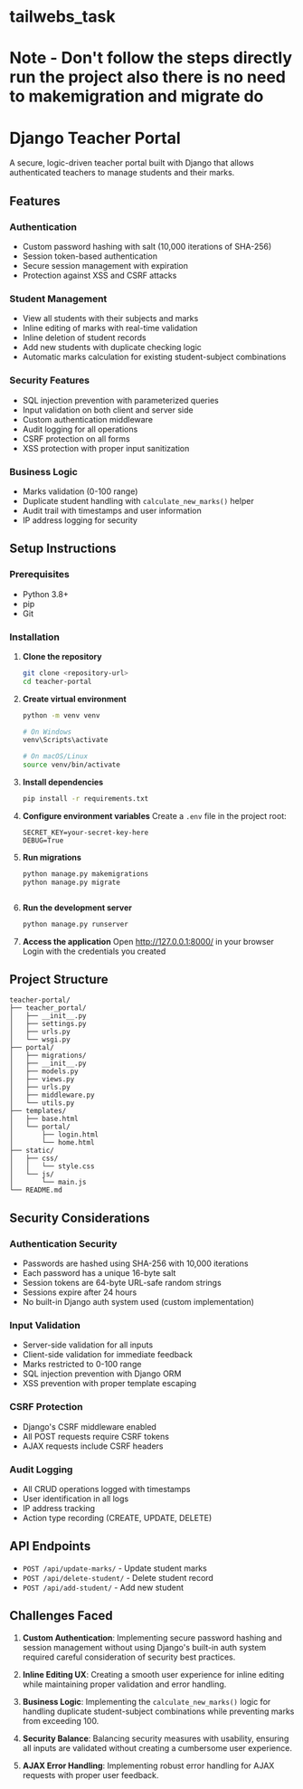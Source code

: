 # tailwebs_task

# Note - Don't follow the steps directly run the project also there is no need to makemigration and migrate do


# Django Teacher Portal

A secure, logic-driven teacher portal built with Django that allows authenticated teachers to manage students and their marks.

## Features

### Authentication
- Custom password hashing with salt (10,000 iterations of SHA-256)
- Session token-based authentication
- Secure session management with expiration
- Protection against XSS and CSRF attacks

### Student Management
- View all students with their subjects and marks
- Inline editing of marks with real-time validation
- Inline deletion of student records
- Add new students with duplicate checking logic
- Automatic marks calculation for existing student-subject combinations

### Security Features
- SQL injection prevention with parameterized queries
- Input validation on both client and server side
- Custom authentication middleware
- Audit logging for all operations
- CSRF protection on all forms
- XSS protection with proper input sanitization

### Business Logic
- Marks validation (0-100 range)
- Duplicate student handling with `calculate_new_marks()` helper
- Audit trail with timestamps and user information
- IP address logging for security

## Setup Instructions

### Prerequisites
- Python 3.8+
- pip
- Git

### Installation

1. **Clone the repository**
   ```bash
   git clone <repository-url>
   cd teacher-portal
   ```

2. **Create virtual environment**
   ```bash
   python -m venv venv
   
   # On Windows
   venv\Scripts\activate
   
   # On macOS/Linux
   source venv/bin/activate
   ```

3. **Install dependencies**
   ```bash
   pip install -r requirements.txt
   ```

4. **Configure environment variables**
   Create a `.env` file in the project root:
   ```
   SECRET_KEY=your-secret-key-here
   DEBUG=True
   ```

5. **Run migrations**
   ```bash
   python manage.py makemigrations
   python manage.py migrate
   ```

   ```

7. **Run the development server**
   ```bash
   python manage.py runserver
   ```

8. **Access the application**
   Open http://127.0.0.1:8000/ in your browser
   Login with the credentials you created

## Project Structure

```
teacher-portal/
├── teacher_portal/
│   ├── __init__.py
│   ├── settings.py
│   ├── urls.py
│   └── wsgi.py
├── portal/
│   ├── migrations/
│   ├── __init__.py
│   ├── models.py
│   ├── views.py
│   ├── urls.py
│   ├── middleware.py
│   └── utils.py
├── templates/
│   ├── base.html
│   └── portal/
│       ├── login.html
│       └── home.html
├── static/
│   ├── css/
│   │   └── style.css
│   └── js/
│       └── main.js
└── README.md
```

## Security Considerations

### Authentication Security
- Passwords are hashed using SHA-256 with 10,000 iterations
- Each password has a unique 16-byte salt
- Session tokens are 64-byte URL-safe random strings
- Sessions expire after 24 hours
- No built-in Django auth system used (custom implementation)

### Input Validation
- Server-side validation for all inputs
- Client-side validation for immediate feedback
- Marks restricted to 0-100 range
- SQL injection prevention with Django ORM
- XSS prevention with proper template escaping

### CSRF Protection
- Django's CSRF middleware enabled
- All POST requests require CSRF tokens
- AJAX requests include CSRF headers

### Audit Logging
- All CRUD operations logged with timestamps
- User identification in all logs
- IP address tracking
- Action type recording (CREATE, UPDATE, DELETE)

## API Endpoints

- `POST /api/update-marks/` - Update student marks
- `POST /api/delete-student/` - Delete student record
- `POST /api/add-student/` - Add new student

## Challenges Faced

1. **Custom Authentication**: Implementing secure password hashing and session management without using Django's built-in auth system required careful consideration of security best practices.

2. **Inline Editing UX**: Creating a smooth user experience for inline editing while maintaining proper validation and error handling.

3. **Business Logic**: Implementing the `calculate_new_marks()` logic for handling duplicate student-subject combinations while preventing marks from exceeding 100.

4. **Security Balance**: Balancing security measures with usability, ensuring all inputs are validated without creating a cumbersome user experience.

5. **AJAX Error Handling**: Implementing robust error handling for AJAX requests with proper user feedback.

